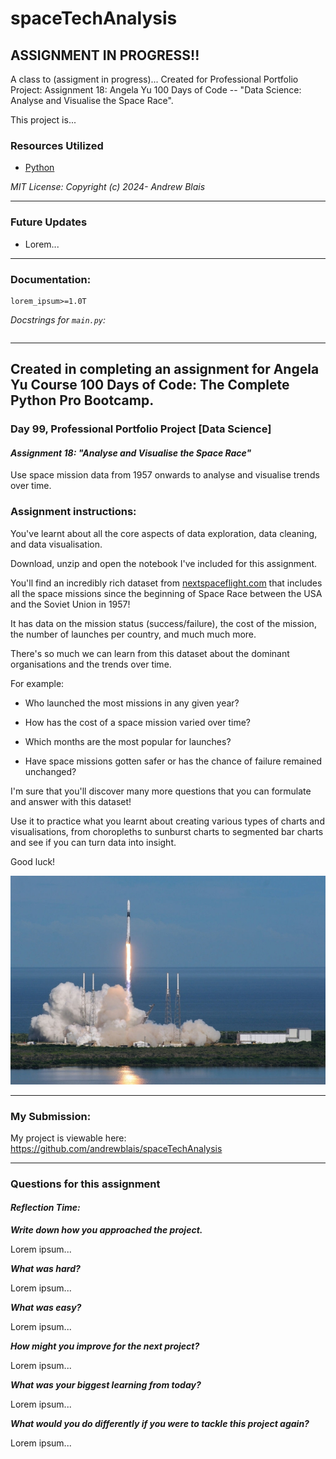 # spaceTechAnalysis

## ASSIGNMENT IN PROGRESS!!

A class to (assigment in progress)... Created for Professional Portfolio Project: Assignment 18: Angela Yu 100 Days of Code -- "Data Science: Analyse and Visualise the Space Race".

This project is...

### Resources Utilized

-   [Python](https://www.python.org/)

_MIT License: Copyright (c) 2024- Andrew Blais_

---

### Future Updates

-   Lorem...

---

### Documentation:

```requirements
lorem_ipsum>=1.0T
```

_Docstrings for `main.py`:_

```

```

---

## Created in completing an assignment for Angela Yu Course 100 Days of Code: The Complete Python Pro Bootcamp.

### **Day 99, Professional Portfolio Project [Data Science]**

#### **_Assignment 18: "Analyse and Visualise the Space Race"_**

Use space mission data from 1957 onwards to analyse and visualise trends over time.

### **Assignment instructions:**

You've learnt about all the core aspects of data exploration, data cleaning, and data visualisation.

Download, unzip and open the notebook I've included for this assignment.

You'll find an incredibly rich dataset from [nextspaceflight.com](nextspaceflight.com) that includes all the space missions since the beginning of Space Race between the USA and the Soviet Union in 1957!

It has data on the mission status (success/failure), the cost of the mission, the number of launches per country, and much much more.

There's so much we can learn from this dataset about the dominant organisations and the trends over time.

For example:

-   Who launched the most missions in any given year?

-   How has the cost of a space mission varied over time?

-   Which months are the most popular for launches?

-   Have space missions gotten safer or has the chance of failure remained unchanged?

I'm sure that you'll discover many more questions that you can formulate and answer with this dataset!

Use it to practice what you learnt about creating various types of charts and visualisations, from choropleths to sunburst charts to segmented bar charts and see if you can turn data into insight.

Good luck!

![Rocket](static/yu_rocket.jpg)

---

### My Submission:

My project is viewable here: https://github.com/andrewblais/spaceTechAnalysis

---

### **Questions for this assignment**

#### _Reflection Time:_

**_Write down how you approached the project._**

Lorem ipsum...

**_What was hard?_**

Lorem ipsum...

**_What was easy?_**

Lorem ipsum...

**_How might you improve for the next project?_**

Lorem ipsum...

**_What was your biggest learning from today?_**

Lorem ipsum...

**_What would you do differently if you were to tackle this project again?_**

Lorem ipsum...
